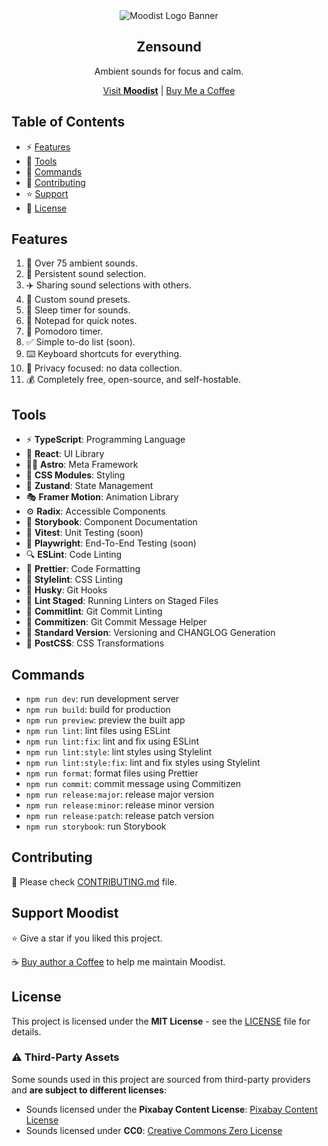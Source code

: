 <div align="center">
  <img src="/assets/banner.svg" alt="Moodist Logo Banner" />
  <h2>Zensound</h2>
  <p>Ambient sounds for focus and calm.</p>
  <a href="https://moodist.app">Visit <strong>Moodist</strong></a> | <a href="https://buymeacoffee.com/remvze">Buy Me a Coffee</a>
</div>

## Table of Contents

- ⚡ [Features](#features)
- 🧰 [Tools](#tools)
- 🔮 [Commands](#commands)
- 🚧 [Contributing](#contributing)
- ⭐ [Support](#support-moodist)
- 📜 [License](#license)

## Features

1. 🎵 Over 75 ambient sounds.
1. 📝 Persistent sound selection.
1. ✈️ Sharing sound selections with others.
1. 🧰 Custom sound presets.
1. 🌙 Sleep timer for sounds.
1. 📓 Notepad for quick notes.
1. 🍅 Pomodoro timer.
1. ✅ Simple to-do list (soon).
1. ⌨️ Keyboard shortcuts for everything.
1. 🥷 Privacy focused: no data collection.
1. 💰 Completely free, open-source, and self-hostable.

## Tools

- ⚡ **TypeScript**: Programming Language
- 🔨 **React**: UI Library
- 🧑‍🚀 **Astro**: Meta Framework
- 🎨 **CSS Modules**: Styling
- 🐻 **Zustand**: State Management
- 🎭 **Framer Motion**: Animation Library
- ⚙️ **Radix**: Accessible Components
- 📕 **Storybook**: Component Documentation
- 🧪 **Vitest**: Unit Testing (soon)
- 🔭 **Playwright**: End-To-End Testing (soon)
- 🔍 **ESLint**: Code Linting
- 🧹 **Prettier**: Code Formatting
- 🧼 **Stylelint**: CSS Linting
- 🐶 **Husky**: Git Hooks
- 📝 **Lint Staged**: Running Linters on Staged Files
- 🧽 **Commitlint**: Git Commit Linting
- 🧭 **Commitizen**: Git Commit Message Helper
- 📓 **Standard Version**: Versioning and CHANGLOG Generation
- 🧰 **PostCSS**: CSS Transformations

## Commands

- `npm run dev`: run development server
- `npm run build`: build for production
- `npm run preview`: preview the built app
- `npm run lint`: lint files using ESLint
- `npm run lint:fix`: lint and fix using ESLint
- `npm run lint:style`: lint styles using Stylelint
- `npm run lint:style:fix`: lint and fix styles using Stylelint
- `npm run format`: format files using Prettier
- `npm run commit`: commit message using Commitizen
- `npm run release:major`: release major version
- `npm run release:minor`: release minor version
- `npm run release:patch`: release patch version
- `npm run storybook`: run Storybook

## Contributing

🚧 Please check [CONTRIBUTING.md](CONTRIBUTING.md) file.

## Support Moodist

⭐ Give a star if you liked this project.

☕ [Buy author a Coffee](https://buymeacoffee.com/remvze) to help me maintain Moodist.

## License

This project is licensed under the **MIT License** - see the [LICENSE](LICENSE) file for details.

### ⚠️ Third-Party Assets

Some sounds used in this project are sourced from third-party providers and **are subject to different licenses**:

- Sounds licensed under the **Pixabay Content License**: [Pixabay Content License](https://pixabay.com/service/license-summary/)
- Sounds licensed under **CC0**: [Creative Commons Zero License](https://creativecommons.org/publicdomain/zero/1.0/)
